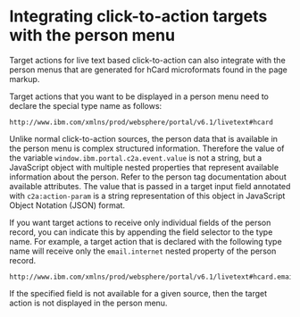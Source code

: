 # Integrating click-to-action targets with the person menu

Target actions for live text based click-to-action can also integrate with the person menus that are generated for hCard microformats found in the page markup.

Target actions that you want to be displayed in a person menu need to declare the special type name as follows:

```
http://www.ibm.com/xmlns/prod/websphere/portal/v6.1/livetext#hcard
```

Unlike normal click-to-action sources, the person data that is available in the person menu is complex structured information. Therefore the value of the variable `window.ibm.portal.c2a.event.value` is not a string, but a JavaScript object with multiple nested properties that represent available information about the person. Refer to the person tag documentation about available attributes. The value that is passed in a target input field annotated with `c2a:action-param` is a string representation of this object in JavaScript Object Notation \(JSON\) format.

If you want target actions to receive only individual fields of the person record, you can indicate this by appending the field selector to the type name. For example, a target action that is declared with the following type name will receive only the `email.internet` nested property of the person record.

```
http://www.ibm.com/xmlns/prod/websphere/portal/v6.1/livetext#hcard.email.internet
```

If the specified field is not available for a given source, then the target action is not displayed in the person menu.


